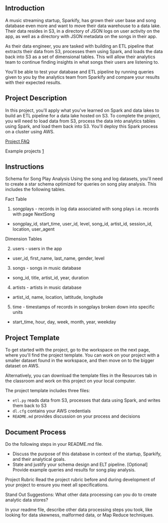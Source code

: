 ## Introduction

A music streaming startup, Sparkify, has grown their user base and song database even more and want to move their data warehouse to a data lake. Their data resides in S3, in a directory of JSON logs on user activity on the app, as well as a directory with JSON metadata on the songs in their app.

As their data engineer, you are tasked with building an ETL pipeline that extracts their data from S3, processes them using Spark, and loads the data back into S3 as a set of dimensional tables. This will allow their analytics team to continue finding insights in what songs their users are listening to.

You'll be able to test your database and ETL pipeline by running queries given to you by the analytics team from Sparkify and compare your results with their expected results.

## Project Description

In this project, you'll apply what you've learned on Spark and data lakes to build an ETL pipeline for a data lake hosted on S3. To complete the project, you will need to load data from S3, process the data into analytics tables using Spark, and load them back into S3. You'll deploy this Spark process on a cluster using AWS.

[Project FAQ](https://sites.google.com/udacity.com/data-engineering-project-4/home)

Example projects [1](https://github.com/Datapyaddict/udacity-project-data-set-up-a-data-lake-with-spark)

## Instructions

Schema for Song Play Analysis
Using the song and log datasets, you'll need to create a star schema optimized for queries on song play analysis. This includes the following tables.

Fact Table

1. songplays - records in log data associated with song plays i.e. records with page NextSong

- songplay_id, start_time, user_id, level, song_id, artist_id, session_id, location, user_agent

Dimension Tables

2. users - users in the app

- user_id, first_name, last_name, gender, level

3. songs - songs in music database

- song_id, title, artist_id, year, duration

4. artists - artists in music database

- artist_id, name, location, lattitude, longitude

5. time - timestamps of records in songplays broken down into specific units

- start_time, hour, day, week, month, year, weekday

## Project Template

To get started with the project, go to the workspace on the next page, where you'll find the project template. You can work on your project with a smaller dataset found in the workspace, and then move on to the bigger dataset on AWS.

Alternatively, you can download the template files in the Resources tab in the classroom and work on this project on your local computer.

The project template includes three files:

- `etl.py` reads data from S3, processes that data using Spark, and writes them back to S3
- `dl.cfg` contains your AWS credentials
- `README.md` provides discussion on your process and decisions

## Document Process

Do the following steps in your README.md file.

- Discuss the purpose of this database in context of the startup, Sparkify, and their analytical goals.
- State and justify your schema design and ELT pipeline.
[Optional] Provide example queries and results for song play analysis.


Project Rubric
Read the project rubric before and during development of your project to ensure you meet all specifications.

Stand Out Suggestions:
What other data processing can you do to create analytic data stores?

In your readme file, describe other data processing steps you took, like looking for data skewness, malformed data, or Map Reduce techniques.
